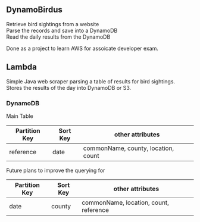 ## DynamoBirdus
Retrieve bird sightings from a website  
Parse the records and save into a DynamoDB  
Read the daily results from the DynamoDB  

Done as a project to learn AWS for assoicate developer exam.  

## Lambda
Simple Java web scraper parsing a table of results for bird sightings.  
Stores the results of the day into DynamoDB or S3.  

### DynamoDB

Main Table

|Partition Key |Sort Key | other attributes |
|--------------|---------|------------------|
|reference     | date    | commonName, county, location, count|

Future plans to improve the querying for 

|Partition Key |Sort Key | other attributes |
|--------------|---------|------------------|
|date          |county   | commonName, location, count, reference|



